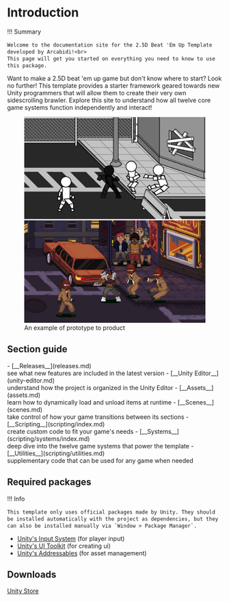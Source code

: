 # Introduction

!!! Summary

    Welcome to the documentation site for the 2.5D Beat 'Em Up Template developed by Arcabidi!<br>
    This page will get you started on everything you need to know to use this package.

Want to make a 2.5D beat 'em up game but don't know where to start? Look no further! This template provides a starter framework geared towards new Unity programmers that will allow them to create their very own sidescrolling brawler. Explore this site to understand how all twelve core game systems function independently and interact!

<!-- https://github.com/sneas/img-comparison-slider?tab=readme-ov-file -->
<figure markdown="span">
    <script
        defer
        src="https://cdn.jsdelivr.net/npm/img-comparison-slider@8/dist/index.js"
    ></script>
    <link
        rel="stylesheet"
        href="https://cdn.jsdelivr.net/npm/img-comparison-slider@8/dist/styles.css"
    />
    <img-comparison-slider>
        <img slot="first" src="assets/images/introduction_1.png" />
        <img slot="second" src="assets/images/introduction_2.png" />
    </img-comparison-slider>
    <figcaption>An example of prototype to product</figcaption>
</figure>

## Section guide

<div class="grid cards" markdown>
- [__Releases__](releases.md)<br>see what new features are included in the latest version
- [__Unity Editor__](unity-editor.md)<br>understand how the project is organized in the Unity Editor
- [__Assets__](assets.md)<br>learn how to dynamically load and unload items at runtime
- [__Scenes__](scenes.md)<br>take control of how your game transitions between its sections
- [__Scripting__](scripting/index.md)<br>create custom code to fit your game's needs
- [__Systems__](scripting/systems/index.md)<br>deep dive into the twelve game systems that power the template
- [__Utilities__](scripting/utilities.md)<br>supplementary code that can be used for any game when needed
</div>

## Required packages

!!! Info

    This template only uses official packages made by Unity. They should be installed automatically with the project as dependencies, but they can also be installed manually via `Window > Package Manager`.

* [Unity's Input System](https://docs.unity3d.com/Packages/com.unity.inputsystem@1.11/manual/index.html) (for player input)
* [Unity's UI Toolkit](https://docs.unity3d.com/6000.0/Documentation/Manual/UIElements.html) (for creating ui)
* [Unity's Addressables](https://docs.unity3d.com/Packages/com.unity.addressables@2.3/manual/index.html) (for asset management)

## Downloads

[Unity Store]()